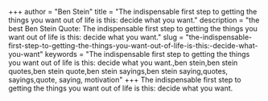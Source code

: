 +++
author = "Ben Stein"
title = "The indispensable first step to getting the things you want out of life is this: decide what you want."
description = "the best Ben Stein Quote: The indispensable first step to getting the things you want out of life is this: decide what you want."
slug = "the-indispensable-first-step-to-getting-the-things-you-want-out-of-life-is-this:-decide-what-you-want"
keywords = "The indispensable first step to getting the things you want out of life is this: decide what you want.,ben stein,ben stein quotes,ben stein quote,ben stein sayings,ben stein saying,quotes, sayings,quote, saying, motivation"
+++
The indispensable first step to getting the things you want out of life is this: decide what you want.
